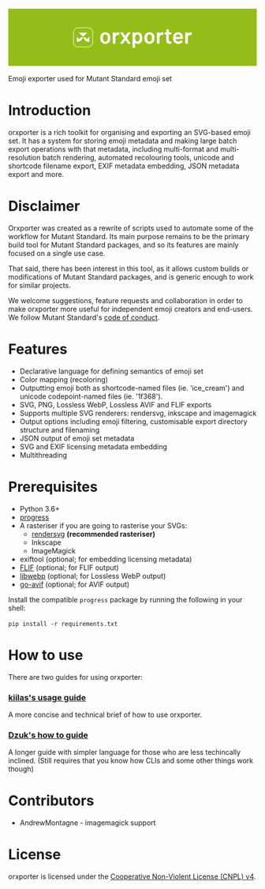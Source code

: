 ![Orxporter logo with 'orxporter' next to it, in white against a lime green background.](orxporter_logo.png)

Emoji exporter used for Mutant Standard emoji set

# Introduction

orxporter is a rich toolkit for organising and exporting an SVG-based emoji set. 
It has a system for storing emoji metadata and making large batch export operations 
with that metadata, including multi-format and multi-resolution batch rendering, 
automated recolouring tools, unicode and shortcode filename export, EXIF metadata 
embedding, JSON metadata export and more.


# Disclaimer

Orxporter was created as a rewrite of scripts used to automate some of the
workflow for Mutant Standard. Its main purpose remains to be the primary build
tool for Mutant Standard packages, and so its features are mainly focused on a
single use case.

That said, there has been interest in this tool, as it allows custom builds
or modifications of Mutant Standard packages, and is generic enough to work
for similar projects.

We welcome suggestions, feature requests and collaboration in order to make
orxporter more useful for independent emoji creators and end-users. We follow
Mutant Standard's [code of conduct](docs/code_of_conduct.md).


# Features


- Declarative language for defining semantics of emoji set
- Color mapping (recoloring)
- Outputting emoji both as shortcode-named files (ie. 'ice_cream') and unicode codepoint-named files (ie. '1f368').
- SVG, PNG, Lossless WebP, Lossless AVIF and FLIF exports
- Supports multiple SVG renderers: rendersvg, inkscape and imagemagick
- Output options including emoji filtering, customisable export directory
  structure and filenaming
- JSON output of emoji set metadata
- SVG and EXIF licensing metadata embedding
- Multithreading

# Prerequisites


- Python 3.6+
- [progress](https://github.com/verigak/progress)
- A rasteriser if you are going to rasterise your SVGs:
    - [rendersvg](https://github.com/RazrFalcon/resvg/tree/master/tools/rendersvg) **(recommended rasteriser)**
    - Inkscape
    - ImageMagick
- exiftool (optional; for embedding licensing metadata)
- [FLIF](https://github.com/FLIF-hub/FLIF) (optional; for FLIF output)
- [libwebp](https://developers.google.com/speed/webp/docs/precompiled) (optional; for Lossless WebP output)
- [go-avif](https://github.com/Kagami/go-avif) (optional; for AVIF output)

Install the compatible `progress` package by running the following in your shell:

`pip install -r requirements.txt`

# How to use

There are two guides for using orxporter:

### [kiilas's usage guide](docs/kiilas/usage.md)

A more concise and technical brief of how to use orxporter.

### [Dzuk's how to guide](docs/dzuk/howto.md)

A longer guide with simpler language for those who are less techincally inclined. (Still requires that you know how CLIs and some other things work though)

# Contributors

* AndrewMontagne - imagemagick support

# License

orxporter is licensed under the [Cooperative Non-Violent License (CNPL) v4](license.txt).